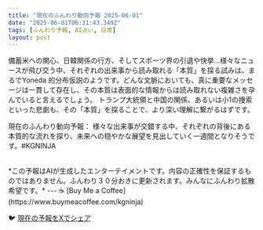 ```yaml
---
title: "現在のふんわり動向予報 2025-06-01"
date: "2025-06-01T06:31:43.349Z"
tags: [ふんわり予報, AI占い, 日常]
layout: post
---
```



備蓄米への関心、日韓関係の行方、そしてスポーツ界の引退や快挙…様々なニュースが飛び交う中、それぞれの出来事から読み取れる「本質」を探る試みは、まるでYoneda 的分布仮説のようです。どんな文脈においても、真に重要なメッセージは一貫して存在し、その本質は表面的な情報からは読み取れない複雑さを孕んでいると言えるでしょう。  トランプ大統領と中国の関係、あるいは小1の捜索といった悲劇も、その「本質」を探ることで、より深い理解に繋がるはずです。

現在のふんわり動向予報：
様々な出来事が交錯する中、それぞれの背後にある本質的な流れを探り、未来への穏やかな展望を見出していく一週間となりそうです。#KGNINJA

<br>
*この予報はAIが生成したエンターテイメントです。内容の正確性を保証するものではありません。ふんわり３０分おきに更新されます。みんなにふんわり拡散希望です。*
---
☕️ [Buy Me a Coffee](https://www.buymeacoffee.com/kgninja)

🐦 [現在の予報をXでシェア](https://twitter.com/intent/tweet?text=%E7%8F%BE%E5%9C%A8%E3%81%AE%E3%81%B5%E3%82%93%E3%82%8F%E3%82%8A%E4%BA%88%E5%A0%B1%3A%20%E3%80%8C%E5%82%99%E8%93%84%E7%B1%B3%E3%81%B8%E3%81%AE%E9%96%A2%E5%BF%83%E3%80%81%E6%97%A5%E9%9F%93%E9%96%A2%E4%BF%82%E3%81%AE%E8%A1%8C%E6%96%B9%E3%80%81%E3%81%9D%E3%81%97%E3%81%A6%E3%82%B9%E3%83%9D%E3%83%BC%E3%83%84%E7%95%8C%E3%81%AE%E5%BC%95%E9%80%80%E3%82%84%E5%BF%AB%E6%8C%99%E2%80%A6%E6%A7%98%E3%80%85%E3%81%AA%E3%83%8B%E3%83%A5%E3%83%BC%E3%82%B9%E3%81%8C%E9%A3%9B%E3%81%B3%E4%BA%A4%E3%81%86%E4%B8%AD%E3%80%81%E3%81%9D%E3%82%8C%E3%81%9E%E3%82%8C%E3%81%AE%E5%87%BA%E6%9D%A5%E4%BA%8B%E3%81%8B%E3%82%89%E8%AA%AD%E3%81%BF%E5%8F%96%E3%82%8C%E3%82%8B%E3%80%8C%E6%9C%AC%E8%B3%AA%E3%80%8D%E3%82%92%E6%8E%A2%E3%82%8B%E8%A9%A6%E3%81%BF%E3%81%AF%E3%80%81%E3%81%BE%E3%82%8B%E3%81%A7Yoneda%20%E7%9A%84%E5%88%86%E5%B8%83%E4%BB%AE%E8%AA%AC%E3%81%AE%E3%82%88%E3%81%86%E3%81%A7%E3%81%99%E3%80%82%E3%80%8D%23KGNINJA%20%E7%B6%9A%E3%81%8D%E3%81%AF%E3%83%96%E3%83%AD%E3%82%B0%E3%81%A7%EF%BC%81%F0%9F%91%87&url=https%3A%2F%2Fkg-ninja.github.io%2FFunwariyoso%2F)
